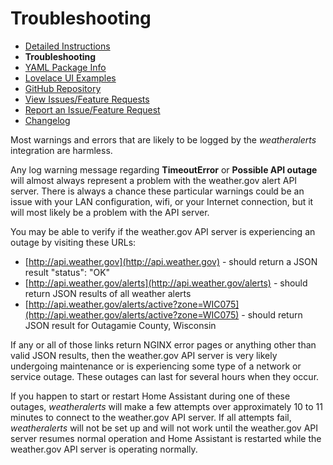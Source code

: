 # Troubleshooting

  * [Detailed Instructions](DOCUMENTATION.md)
  * **Troubleshooting**
  * [YAML Package Info](YAML_PACKAGES_DOCS.md)
  * [Lovelace UI Examples](LOVELACE_EXAMPLES.md)
  * [GitHub Repository](https://github.com/custom-components/weatheralerts)
  * [View Issues/Feature Requests](https://github.com/custom-components/weatheralerts/issues)
  * [Report an Issue/Feature Request](https://github.com/custom-components/weatheralerts/issues/new/choose)
  * [Changelog](/CHANGELOG.md)


Most warnings and errors that are likely to be logged by the *weatheralerts* integration are harmless.

Any log warning message regarding **TimeoutError** or **Possible API outage** will almost always represent a problem with the weather.gov alert API server. There is always a chance these particular warnings could be an issue with your LAN configuration, wifi, or your Internet connection, but it will most likely be a problem with the API server. 

You may be able to verify if the weather.gov API server is experiencing an outage by visiting these URLs:
  * [http://api.weather.gov](http://api.weather.gov) - should return a JSON result "status": "OK"
  * [http://api.weather.gov/alerts](http://api.weather.gov/alerts) - should return JSON results of all weather alerts
  * [http://api.weather.gov/alerts/active?zone=WIC075](http://api.weather.gov/alerts/active?zone=WIC075) - should return JSON result for Outagamie County, Wisconsin

If any or all of those links return NGINX error pages or anything other than valid JSON results, then the weather.gov API server is very likely undergoing maintenance or is experiencing some type of a network or service outage. These outages can last for several hours when they occur. 

If you happen to start or restart Home Assistant during one of these outages, *weatheralerts* will make a few attempts over approximately 10 to 11 minutes to connect to the weather.gov API server. If all attempts fail, *weatheralerts* will not be set up and will not work until the weather.gov API server resumes normal operation and Home Assistant is restarted while the weather.gov API server is operating normally.
